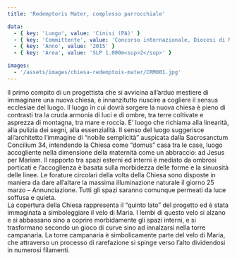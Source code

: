 ```yaml
---
title: 'Redemptoris Mater, complesso parrocchiale'

data:
  - { key: 'Luogo', value: 'Cinisi (PA)' }
  - { key: 'Committente', value: 'Concorso internazionale, Diocesi di Monreale (PA)' }
  - { key: 'Anno', value: '2015' }
  - { key: 'Area', value: 'SLP 1.000m<sup>2</sup>' }

images:
  - '/assets/images/chiesa-redemptois-mater/CRM001.jpg'
---
```


Il primo compito di un progettista che si avvicina all’arduo mestiere di immaginare una nuova chiesa, è 
innanzitutto riuscire a cogliere il sensus ecclesiae del luogo. Il luogo in cui dovrà sorgere la nuova chiesa 
è pieno di contrasti tra la cruda armonia di luci e di ombre, tra terre coltivate e asprezza di montagna, tra mare 
e roccia.  E’ luogo che richiama alla linearità, alla pulizia dei segni, alla essenzialità.
Il senso del luogo suggerisce all’architetto l’immagine di “nobile semplicità” auspicata dalla Sacrosanctum  
Concilium 34, intendendo la Chiesa come “domus” casa tra le case, luogo accogliente nella dimensione della 
maternità come un abbraccio: ad Jesus per Mariam. Il rapporto tra spazi esterni ed interni è mediato da ombrosi 
porticati e l’accoglienza è basata sulla morbidezza delle forme e la sinuosità delle linee.
Le forature circolari della volta della Chiesa sono disposte in maniera da dare all’altare la massima illuminazione 
naturale il giorno 25 marzo – Annunciazione. Tutti gli spazi saranno comunque permeati da luce soffusa e quieta.     
La copertura della Chiesa rappresenta il “quinto lato” del progetto ed è stata immaginata a simboleggiare il velo di Maria. 
I lembi di questo velo si alzano e si abbassano sino a coprire morbidamente gli spazi interni, e si trasformano secondo un 
gioco di curve sino ad innalzarsi nella torre campanaria. La torre campanaria è simbolicamente parte del velo di Maria, 
che attraverso un processo di rarefazione si spinge verso l’alto dividendosi in numerosi filamenti. 

